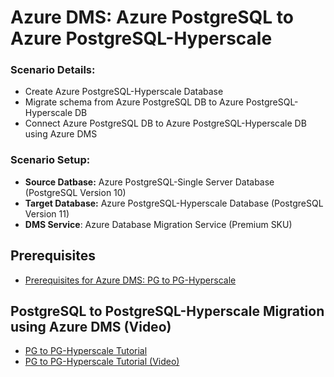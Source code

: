 # Azure DMS: Azure PostgreSQL to Azure PostgreSQL-Hyperscale







### **Scenario Details:**
* Create Azure PostgreSQL-Hyperscale Database
* Migrate schema from Azure PostgreSQL DB to Azure PostgreSQL-Hyperscale DB
* Connect Azure PostgreSQL DB to Azure PostgreSQL-Hyperscale DB using Azure DMS

### **Scenario Setup:**
* **Source Datbase:** Azure PostgreSQL-Single Server Database (PostgreSQL Version 10)
* **Target Database:** Azure PostgreSQL-Hyperscale Database (PostgreSQL Version 11)
* **DMS Service**: Azure Database Migration Service (Premium SKU)


## Prerequisites
* [Prerequisites for Azure DMS: PG to PG-Hyperscale](https://github.com/alexanderpetraliac2c/postgresdemotemp/tree/master/main/pgToPgHyper/Prerequisites)


## PostgreSQL to PostgreSQL-Hyperscale Migration using Azure DMS (Video)
* [PG to PG-Hyperscale Tutorial](https://github.com/alexanderpetraliac2c/postgresdemotemp/tree/master/main/pgToPgHyper/Tutorial)
* [PG to PG-Hyperscale Tutorial (Video)](https://github.com/alexanderpetraliac2c/postgresdemotemp/tree/master/main/pgToPgHyper/Tutorial)
